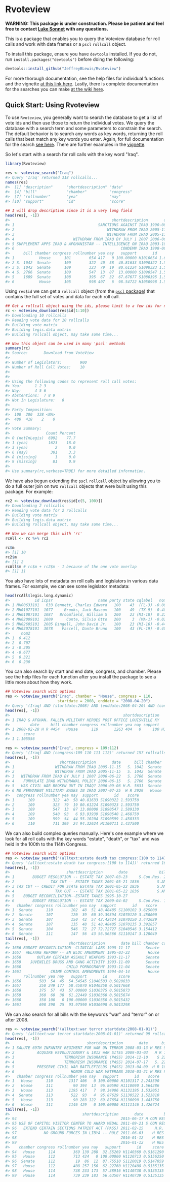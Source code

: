 <!-- README.md is generated from README.Rmd. Please edit that file -->
Rvoteview
=========

**WARNING: This package is under construction. Please be patient and feel free to contact [Luke Sonnet](mailto:luke.sonnet@gmail.com) with any questions.**

This is a package that enables you to query the Voteview database for roll calls and work with data frames or a `pscl` `rollcall` object.

To install this package, ensure you have `devtools` installed. If you do not, run `install.packages("devtools")` before doing the following:

``` r
devtools::install_github("JeffreyBLewis/Rvoteview")
```

For more thorough documentation, see the help files for individual functions and the vignette [at this link here](https://github.com/JeffreyBLewis/Rvoteview/tree/master/vignettes). Lastly, there is complete documentation for the searches you can make [at the wiki here](https://github.com/JeffreyBLewis/Rvoteview/wiki/Query-Documentation).

Quick Start: Using Rvoteview
----------------------------

To use `Rvoteview`, you generally want to search the database to get a list of vote ids and then use those to return the individual votes. We query the database with a search term and some parameters to constrain the search. The default behavior is to search any words as key words, returning the roll calls that best match any key words you enter. Again, for full documentation for the search [see here](https://github.com/JeffreyBLewis/Rvoteview/wiki/Query-Documentation). There are further examples in the [vignette](https://github.com/JeffreyBLewis/Rvoteview/tree/master/vignettes).

So let's start with a search for roll calls with the key word "Iraq".

``` r
library(Rvoteview)
  
res <- voteview_search("Iraq")
#> Query 'Iraq' returned 318 rollcalls...
names(res)
#>  [1] "description"      "shortdescription" "date"            
#>  [4] "bill"             "chamber"          "congress"        
#>  [7] "rollnumber"       "yea"              "nay"             
#> [10] "support"          "id"               "score"
  
## I will drop description since it is a very long field
head(res[, -1])
#>                                             shortdescription       date
#> 1                                     SANCTIONS AGAINST IRAQ 1990-08-02
#> 2                                         WITHDRAW FROM IRAQ 2005-11-15
#> 3                                         WITHDRAW FROM IRAQ 2005-11-15
#> 4                          WITHDRAW FROM IRAQ BY JULY 1 2007 2006-06-22
#> 5 SUPPLEMENT APPS IRAQ & AFGHANISTAN -- INTELLIGENCE ON IRAQ 2003-10-17
#> 6                                               CONDEMN IRAQ 1998-08-03
#>      bill chamber congress rollnumber yea nay   support       id    score
#> 1           House      101        654 417   0 100.00000 H1010654 1.650000
#> 2 S. 1042  Senate      109        322  40  58  40.81633 S1090322 1.593750
#> 3 S. 1042  Senate      109        323  79  19  80.61224 S1090323 1.593750
#> 4 S. 2766  Senate      109        547  13  87  13.00000 S1090547 1.589130
#> 5    1689  Senate      108        395  67  32  67.67677 S1080395 1.541667
#> 6           House      105        998 407   6  98.54722 H1050998 1.539474
```

Using `res$id` we can get a `rollcall` object (from the [`pscl` package](https://cran.r-project.org/web/packages/pscl/index.html)) that contains the full set of votes and data for each roll call.

``` r
## Get a rollcall object using the ids, please limit to a few ids for now!
rc <- voteview_download(res$id[1:10])
#> Downloading 10 rollcalls
#> Reading vote data for 10 rollcalls
#> Building vote matrix
#> Building legis.data matrix
#> Building rollcall object, may take some time...
```

``` r
## Now this object can be used in many 'pscl' methods
summary(rc)
#> Source:       Download from VoteView 
#> 
#> Number of Legislators:        900
#> Number of Roll Call Votes:    10
#> 
#> 
#> Using the following codes to represent roll call votes:
#> Yea:      1 2 3 
#> Nay:      4 5 6 
#> Abstentions:  7 8 9 
#> Not In Legislature:   0 
#> 
#> Party Composition:
#>  100  200  328 <NA> 
#>  480  418    2    0 
#> 
#> Vote Summary:
#>                Count Percent
#> 0 (notInLegis)  6992    77.7
#> 1 (yea)         1623    18.0
#> 3 (yea)            2     0.0
#> 6 (nay)          301     3.3
#> 8 (missing)        1     0.0
#> 9 (missing)       81     0.9
#> 
#> Use summary(rc,verbose=TRUE) for more detailed information.
```

We have also begun extending the `pscl` `rollcall` object by allowing you to do a full outer join on two `rollcall` objects that were built using this package. For example:

``` r
rc2 <- voteview_download(res$id[c(5, 100)])
#> Downloading 2 rollcalls
#> Reading vote data for 2 rollcalls
#> Building vote matrix
#> Building legis.data matrix
#> Building rollcall object, may take some time...
```

``` r
## Now we can merge this with 'rc'
rcAll <- rc %+% rc2

rc$m
#> [1] 10
rc2$m
#> [1] 2
rcAll$m # rc$m + rc2$m - 1 because of the one vote overlap
#> [1] 11
```

You also have lots of metadata on roll calls and legislators in various data frames. For example, we can see some legislator metadata:

``` r
head(rcAll$legis.long.dynamic)
#>           id icpsr                    name party state cqlabel   nom1
#> 1 MH00633101   633 Bennett, Charles Edward   100    43  (FL-3) -0.086
#> 2 MH01077101  1077     Brooks, Jack Bascom   100    49  (TX-9) -0.402
#> 3 MH01087101  1087   Broomfield, William S   200    23 (MI-18)  0.227
#> 4 MH02009101  2009      Conte, Silvio Otto   200     3  (MA-1) -0.025
#> 5 MH02605101  2605 Dingell, John David Jr.   100    23 (MI-16) -0.448
#> 6 MH03078101  3078    Fascell, Dante Bruno   100    43 (FL-19) -0.400
#>     nom2
#> 1  0.412
#> 2  0.707
#> 3 -0.305
#> 4 -0.677
#> 5  0.321
#> 6  0.230
```

You can also search by start and end date, congress, and chamber. Please see the help files for each function after you install the package to see a little more about how they work.

``` r
## Voteview search with options
res <- voteview_search("Iraq", chamber = "House", congress = 110,
                       startdate = 2008, enddate = "2008-04-20")
#> Query '(Iraq) AND (startdate:2008) AND (enddate:2008-04-20) AND (congress:110) AND (chamber:house)' returned 1 rollcalls...
head(res[, -1])
#>                                                  shortdescription
#> 1 IRAQ & AFGHAN. FALLEN MILITARY HEROES POST OFFICE LOUISVILLE KY
#>         date     bill chamber congress rollnumber yea nay support       id
#> 1 2008-02-28 H R 4454   House      110       1263 404   0     100 H1101263
#>      score
#> 1 1.105556

res <- voteview_search("Iraq", congress = 109:112)
#> Query '(Iraq) AND (congress:109 110 111 112)' returned 157 rollcalls...
head(res[, -1])
#>                      shortdescription       date      bill chamber
#> 1                  WITHDRAW FROM IRAQ 2005-11-15   S. 1042  Senate
#> 2                  WITHDRAW FROM IRAQ 2005-11-15   S. 1042  Senate
#> 3   WITHDRAW FROM IRAQ BY JULY 1 2007 2006-06-22   S. 2766  Senate
#> 4    FORMULATE IRAQ WITHDRAWAL POLICY 2006-06-15   S. 2766  Senate
#> 5   HAS CIVIL WAR BROKEN OUT IN IRAQ? 2006-09-06 H.R. 5631  Senate
#> 6 NO PERMANENT MILITARY BASES IN IRAQ 2007-07-25  H R 2929   House
#>   congress rollnumber yea nay  support       id    score
#> 1      109        322  40  58 40.81633 S1090322 1.593750
#> 2      109        323  79  19 80.61224 S1090323 1.593750
#> 3      109        547  13  87 13.00000 S1090547 1.589130
#> 4      109        540  93   6 93.93939 S1090540 1.468750
#> 5      109        599  54  44 55.10204 S1090599 1.458333
#> 6      110        711 399  24 94.32624 H1100711 1.437500
```

We can also build complex queries manually. Here's one example where we look for all roll calls with the key words "estate", "death", or "tax" and was held in the 100th to the 114th Congress.

``` r
## Voteview search with options
res <- voteview_search("(alltext:estate death tax congress:[100 to 114])")
#> Query '(alltext:estate death tax congress:[100 to 114])' returned 1661 rollcalls...
head(res[, -1])
#>                         shortdescription       date              bill
#> 1        BUDGET RESOLUTION -- ESTATE TAX 2007-03-23     S.Con.Res. 21
#> 2                TAX CUT -- ESTATE TAXES 2001-05-21 1836        S.AMD
#> 3 TAX CUT -- CREDIT FOR STATE ESTATE TAX 2001-05-22 1836        S.AMD
#> 4                  TAX CUT -- ESTATE TAX 2001-05-22 1836        S.AMD
#> 5    BUDGET RECONCILIATION--ESTATE TAXES 1995-10-27                  
#> 6        BUDGET RESOLUTION -- ESTATE TAX 2009-04-02     S.Con.Res. 13
#>   chamber congress rollnumber yea nay  support       id    score
#> 1  Senate      110        102  48  51 48.48485 S1100102 3.625000
#> 2  Senate      107        120  39  60 39.39394 S1070120 3.450000
#> 3  Senate      107        150  42  57 42.42424 S1070150 3.442029
#> 4  Senate      107        135  48  51 48.48485 S1070135 3.392857
#> 5  Senate      104        546  72  27 72.72727 S1040546 3.154412
#> 6  Senate      111        147  56  43 56.56566 S1110147 3.128049
tail(res[, -1])
#>                          shortdescription       date bill chamber congress
#> 1656 BUDGET RECONCILIATION--CLINICAL LABS 1995-11-17       Senate      104
#> 1657  WELFARE REFORM -- EN BLOC AMENDMENT 1995-03-22        House      104
#> 1658       OUTLAW CERTAIN ASSAULT WEAPONS 1993-11-17       Senate      103
#> 1659    JUVENILES DRUGS AND GANG ACTIVITY 1993-11-09       Senate      103
#> 1660                    CHILD PORNOGRAPHY 1993-11-04       Senate      103
#> 1661             CRIME CONTROL AMENDMENTS 1994-04-14        House      103
#>      rollnumber yea nay   support       id     score
#> 1656        583  54  45  54.54545 S1040583 0.5020833
#> 1657        250 249 177  58.45070 H1040250 0.5017668
#> 1658        375  57  43  57.00000 S1030375 0.5015873
#> 1659        360  60  38  61.22449 S1030360 0.5015674
#> 1660        350 100   0 100.00000 S1030350 0.5015432
#> 1661        698 390  25  93.97590 H1030698 0.5013298
```

We can also search for all bills with the keywords "war" and "terror" on or after 2008.

``` r
res <- voteview_search("(alltext:war terror startdate:2008-01-01)")
#> Query '(alltext:war terror startdate:2008-01-01)' returned 99 rollcalls...
head(res[, -1])
#>                                  shortdescription       date      bill
#> 1 SALUTE 69TH INFANTRY REGIMENT FOR WAR ON TERROR 2008-03-13 H RES 991
#> 2          ACQUIRE REVOLUTIONARY & 1812 WAR SITES 2009-03-03   H R 146
#> 3                      TERRORISM INSURANCE (PASS) 2014-12-10    S 2244
#> 4                      TERRORISM INSURANCE (PASS) 2014-07-17   S. 2244
#> 5          PRESERVE CIVIL WAR BATTLEFIELDS (PASS) 2013-04-09  H R 1033
#> 6                         HONOR COLD WAR VETERANS 2010-03-21 H RES 900
#>   chamber congress rollnumber yea nay   support       id    score
#> 1   House      110       1317 406   0 100.00000 H1101317 2.243590
#> 2   House      111         90 394  13  96.80590 H1110090 1.564286
#> 3   House      113       1195 417   7  98.34906 H1131195 1.532051
#> 4  Senate      113        522  93   4  95.87629 S1130522 1.523810
#> 5   House      113         90 283 122  69.87654 H1130090 1.443750
#> 6   House      111       1146 429   0 100.00000 H1111146 1.426724
tail(res[, -1])
#>                                shortdescription       date         bill
#> 94                                              2015-06-17 H CON RES 55
#> 95 USE OF CAPITOL VISITOR CENTER TO AWARD MEDAL 2011-09-21 S CON RES 28
#> 96   EXTEND CERTAIN SECTIONS PATRIOT ACT (PASS) 2011-02-15     H.R. 514
#> 97            NO GROUND FORCES IN LIBYA -- RULE 2011-06-03    H RES 294
#> 98                                              2016-01-12    H RES 583
#> 99                                              2016-01-12    H RES 583
#>    chamber congress rollnumber yea nay   support       id     score
#> 94   House      114        369 139 288  32.55269 H1140369 0.5161290
#> 95   House      112        713 424   0 100.00000 H1120713 0.5156250
#> 96  Senate      112         19  86  12  87.75510 S1120019 0.5147059
#> 97   House      112        408 257 156  62.22760 H1120408 0.5135135
#> 98   House      114        738 233 173  57.38916 H1140738 0.5135135
#> 99   House      114        739 239 183  56.63507 H1140739 0.5135135
```
